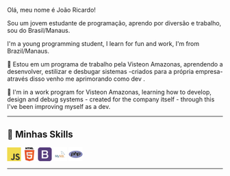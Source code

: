  Olá, meu nome é João Ricardo!

Sou um jovem estudante de programação, aprendo por diversão e trabalho, sou do Brasil/Manaus.

I'm a young programming student, I learn for fun and work, I'm from Brazil/Manaus.

🔭 Estou em um programa de trabalho pela Visteon Amazonas, aprendendo a  desenvolver, estilizar e desbugar sistemas -criados para a própria empresa- através disso venho me aprimorando como dev .

🔭 I'm in a work program for Visteon Amazonas, learning how to develop, design and debug systems - created for the company itself - through this I've been improving myself as a dev.

---

## 🚀 Minhas Skills

<code><img height="32" src="https://raw.githubusercontent.com/github/explore/80688e429a7d4ef2fca1e82350fe8e3517d3494d/topics/javascript/javascript.png" alt="Javascript"/></code>
<code><img height="32" src="https://raw.githubusercontent.com/github/explore/80688e429a7d4ef2fca1e82350fe8e3517d3494d/topics/html/html.png" alt="HTML5"/></code>
<code><img height="32" src="https://raw.githubusercontent.com/github/explore/80688e429a7d4ef2fca1e82350fe8e3517d3494d/topics/bootstrap/bootstrap.png" alt="Bootstrap"/></code>
<code><img height="32" src="https://raw.githubusercontent.com/github/explore/80688e429a7d4ef2fca1e82350fe8e3517d3494d/topics/mysql/mysql.png" alt="MySQL"/></code>
<code><img height="32" src="https://raw.githubusercontent.com/github/explore/80688e429a7d4ef2fca1e82350fe8e3517d3494d/topics/php/php.png" alt="PHP"/></code>

---
